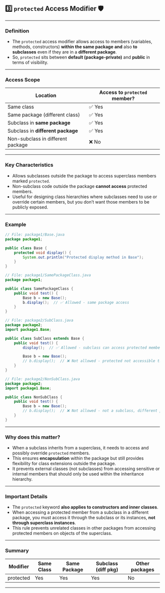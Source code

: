 
## 3️⃣ `protected` Access Modifier 🛡️

---

### **Definition**

* The `protected` access modifier allows access to members (variables, methods, constructors) **within the same package** **and** also **to subclasses** even if they are in a **different package**.
* So, `protected` sits between **default (package-private)** and **public** in terms of visibility.

---

### **Access Scope**

| Location                          | Access to `protected` member? |
| --------------------------------- | ----------------------------- |
| Same class                        | ✅ Yes                         |
| Same package (different class)    | ✅ Yes                         |
| Subclass in **same package**      | ✅ Yes                         |
| Subclass in **different package** | ✅ Yes                         |
| Non-subclass in different package | ❌ No                          |

---

### **Key Characteristics**

* Allows subclasses outside the package to access superclass members marked `protected`.
* Non-subclass code outside the package **cannot access** protected members.
* Useful for designing class hierarchies where subclasses need to use or override certain members, but you don’t want those members to be publicly exposed.

---

### **Example**

```java
// File: package1/Base.java
package package1;

public class Base {
    protected void display() {
        System.out.println("Protected display method in Base");
    }
}

// File: package1/SamePackageClass.java
package package1;

public class SamePackageClass {
    public void test() {
        Base b = new Base();
        b.display();  // ✅ Allowed - same package access
    }
}

// File: package2/SubClass.java
package package2;
import package1.Base;

public class SubClass extends Base {
    public void test() {
        display();  // ✅ Allowed - subclass can access protected member even in different package

        Base b = new Base();
        // b.display();  // ❌ Not allowed - protected not accessible through superclass reference outside package
    }
}

// File: package2/NonSubClass.java
package package2;
import package1.Base;

public class NonSubClass {
    public void test() {
        Base b = new Base();
        // b.display();  // ❌ Not allowed - not a subclass, different package
    }
}
```

---

### **Why does this matter?**

* When a subclass inherits from a superclass, it needs to access and possibly override `protected` members.
* This ensures **encapsulation** within the package but still provides flexibility for class extensions outside the package.
* It prevents external classes (not subclasses) from accessing sensitive or internal members that should only be used within the inheritance hierarchy.

---

### **Important Details**

* The `protected` keyword **also applies to constructors and inner classes**.
* When accessing a protected member from a subclass in a different package, you must access it through the subclass or its instances, **not through superclass instances**.
* This rule prevents unrelated classes in other packages from accessing protected members on objects of the superclass.

---

### **Summary**

| Modifier  | Same Class | Same Package | Subclass (diff pkg) | Other packages |
| --------- | ---------- | ------------ | ------------------- | -------------- |
| protected | Yes        | Yes          | Yes                 | No             |

---
